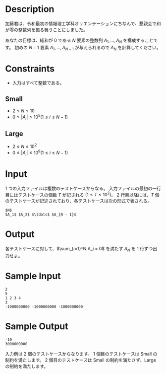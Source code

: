 # Description

加藤君は、令和最初の情報理工学科オリエンテーションにちなんで、懇親会で和が零の整数列を振る舞うことにしました。

あなたの目標は、総和が $0$ である $N$ 要素の整数列 $A_1, \ldots, A_N$ を構成することです。
初めの $N - 1$ 要素 $A_1, \ldots, A_{N-1}$ が与えられるので $A_N$ を計算してください。

# Constraints

- 入力はすべて整数である。

## Small

- $2 \leq N \leq 10$
- $0 \leq |A_i| \leq 10^5 (1 \leq i \leq N - 1)$

## Large

- $2 \leq N \leq 10^2$
- $0 \leq |A_i| \leq 10^9 (1 \leq i \leq N - 1)$

# Input

1 つの入力ファイルは複数のテストケースからなる。
入力ファイルの最初の一行目にはテストケースの個数 $T$ が記される $(1 \leq T \leq 10^2)$。
2 行目以降には、$T$ 個のテストケースが記述されており、各テストケースは次の形式で表される。

```
$N$
$A_1$ $A_2$ $\ldots$ $A_{N - 1}$
```

# Output

各テストケースに対して、$\sum_{i=1}^N A_i = 0$ を満たす $A_N$ を 1 行ずつ出力せよ。

# Sample Input

```
2
5
1 2 3 4
3
-1000000000 -1000000000 -1000000000
```

# Sample Output

```
-10
3000000000
```

入力例は 2 個のテストケースからなります。
1 個目のテストケースは Small の制約を満たします。
2 個目のテストケースは Small の制約を満たさず、Large の制約を満たします。
